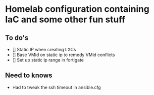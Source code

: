# Homelab configuration containing IaC and some other fun stuff

## To do's
- [] Static IP when creating LXCs
- [] Base VMid on static ip to remedy VMid conflicts
- [] Set up static ip range in fortigate

## Need to knows
- Had to tweak the ssh timeout in ansible.cfg
